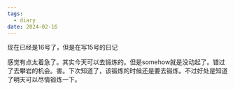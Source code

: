 ```yaml
---
tags:
  - diary
date: 2024-02-16
---
```

现在已经是16号了，但是在写15号的日记

感觉有点太着急了。其实今天可以去锻炼的。但是somehow就是没动起了。错过了去攀岩的机会。害。下次知道了，该锻炼的时候还是要去锻炼。不过好处是知道了明天可以尽情锻炼一下。